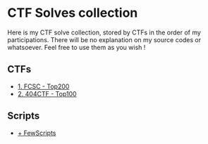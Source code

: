 # CTF Solves collection

Here is my CTF solve collection, stored by CTFs in the order of my participations.
There will be no explanation on my source codes or whatsoever.
Feel free to use them as you wish !

## CTFs

- [1. FCSC - Top200](https://github.com/G4vr0ch3/CTFSolvesCollection/tree/main/1.%20FCSC)
- [2. 404CTF - Top100](https://github.com/G4vr0ch3/CTFSolvesCollection/tree/main/2.%20404CTF)

## Scripts

- [+ FewScripts](https://github.com/G4vr0ch3/CTFSolvesCollection/tree/main/+%20FewScripts)
